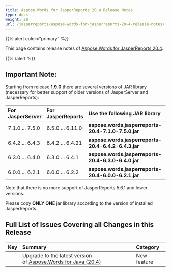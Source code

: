 ```yaml
---
title: Aspose.Words for JasperReports 20.4 Release Notes
type: docs
weight: 20
url: /jasperreports/aspose-words-for-jasperreports-20-4-release-notes/
---
```


{{% alert color="primary" %}} 

This page contains release notes of [Aspose.Words for JasperReports 20.4](https://downloads.aspose.com/words/jasperreports/new-releases/aspose.words-for-jasperreports-20.4/).

{{% /alert %}} 

## **Important Note:**

Starting from release **1.9.0** there are several versions of JAR library (necessary for better support of older versions of JasperServer and JasperReports):

|**For<br>JasperServer**|**For<br>JasperReports**|**Use the following JAR library**|
| :- | :- | :- |
|7.1.0 ... 7.5.0|6.5.0 ... 6.11.0|**aspose.words.jasperreports-20.4-7.1.0-7.5.0.jar**|
|6.4.2 ... 6.4.3|6.4.2 ... 6.4.21|**aspose.words.jasperreports-20.4-6.4.2-6.4.3.jar**|
|6.3.0 ... 6.4.0|6.3.0 ... 6.4.1|**aspose.words.jasperreports-20.4-6.3.0-6.4.0.jar**|
|6.0.0 ... 6.2.1|6.0.0 ... 6.2.2|**aspose.words.jasperreports-20.4-6.0.0-6.2.1.jar**|
Note that there is no more support of JasperReports 5.6.1 and lower versions.

Please copy **ONLY ONE** jar library according to the version of installed JasperReports.

## **Full List of Issues Covering all Changes in this Release**

|**Key**|**Summary**|**Category**|
| :- | :- | :- |
| |Upgrade to the latest version of [Aspose.Words for Java (20.4)](https://docs.aspose.com/display/wordsjava/Aspose.Words+for+Java+20.4+Release+Notes)|New feature|

